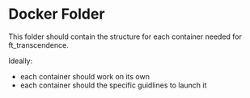 # Docker Folder

This folder should contain the structure for each container needed for ft_transcendence.

Ideally:

- each container should work on its own
- each container should the specific guidlines to launch it
